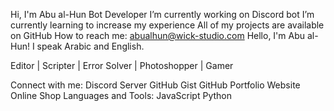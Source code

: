 Hi, I'm Abu al-Hun
Bot Developer
I’m currently working on Discord bot
I’m currently learning to increase my experience
All of my projects are available on GitHub
How to reach me: abualhun@wick-studio.com
Hello, I'm Abu al-Hun!
I speak Arabic and English.

Editor | Scripter | Error Solver | Photoshopper | Gamer

Connect with me:
Discord Server
GitHub
Gist GitHub
Portfolio Website
Online Shop
Languages and Tools:
JavaScript
Python
